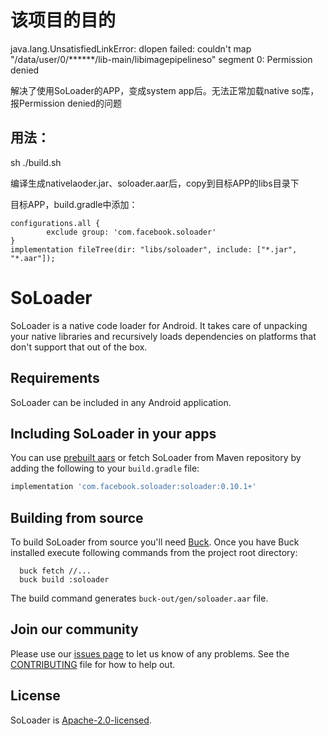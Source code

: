# 该项目的目的

java.lang.UnsatisfiedLinkError: dlopen failed: couldn't map "/data/user/0/******/lib-main/libimagepipelineso" segment 0: Permission denied

解决了使用SoLoader的APP，变成system app后。无法正常加载native so库，报Permission denied的问题

## 用法：
sh ./build.sh 

编译生成nativelaoder.jar、soloader.aar后，copy到目标APP的libs目录下


目标APP，build.gradle中添加：
```
configurations.all {
        exclude group: 'com.facebook.soloader'
}
implementation fileTree(dir: "libs/soloader", include: ["*.jar", "*.aar"]);
```
# SoLoader

SoLoader is a native code loader for Android. It takes care of unpacking your native libraries
and recursively loads dependencies on platforms that don't support that out of the box.

## Requirements
SoLoader can be included in any Android application.

## Including SoLoader in your apps
You can use [prebuilt aars](https://github.com/facebook/soloader/releases/latest)
or fetch SoLoader from Maven repository by adding the following to your
`build.gradle` file:
```groovy
implementation 'com.facebook.soloader:soloader:0.10.1+'
```

## Building from source
To build SoLoader from source you'll need [Buck](https://buckbuild.com/).
Once you have Buck installed execute following commands from the project root
directory:
```shell
  buck fetch //...
  buck build :soloader
```
The build command generates `buck-out/gen/soloader.aar` file.

## Join our community
Please use our [issues page](https://github.com/facebook/soloader/issues) to let us know of any problems.
See the [CONTRIBUTING](https://github.com/facebook/soloader/blob/main/CONTRIBUTING.md) file for how to
help out.

## License
SoLoader is [Apache-2.0-licensed](https://github.com/facebook/soloader/blob/main/LICENSE).
